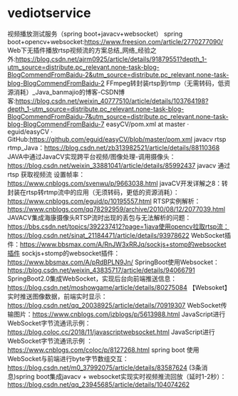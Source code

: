 # vediotservice
视频播放测试服务（spring boot+javacv+websocket）
spring boot+opencv+websocket:https://www.freesion.com/article/2770277090/
Web下无插件播放rtsp视频流的方案总结_网络_经验之外:https://blog.csdn.net/ajrm0925/article/details/91879551?depth_1-utm_source=distribute.pc_relevant.none-task-blog-BlogCommendFromBaidu-2&utm_source=distribute.pc_relevant.none-task-blog-BlogCommendFromBaidu-2
FFmpeg转封装rtsp到rtmp（无需转码，低资源消耗）_Java_banmajio的博客-CSDN博客:https://blog.csdn.net/weixin_40777510/article/details/103764198?depth_1-utm_source=distribute.pc_relevant.none-task-blog-BlogCommendFromBaidu-7&utm_source=distribute.pc_relevant.none-task-blog-BlogCommendFromBaidu-7
easyCV/pom.xml at master · eguid/easyCV · GitHub:https://github.com/eguid/easyCV/blob/master/pom.xml
javacv rtsp rtmp_Java：https://blog.csdn.net/zb313982521/article/details/88110368
JAVA中通过JavaCV实现跨平台视频/图像处理-调用摄像头：https://blog.csdn.net/weixin_33881041/article/details/85992437
javacv 通过rtsp 获取视频流 设置帧率：https://www.cnblogs.com/svenwu/p/9663038.html
javaCV开发详解之8：转封装在rtsp转rtmp流中的应用（无须转码，更低的资源消耗）：https://www.cnblogs.com/eguid/p/10195557.html
RTSP实例解析：https://www.cnblogs.com/qq78292959/archive/2010/08/12/2077039.html
JAVACV集成海康摄像头RTSP流时出现的丢包与无法解析的问题：https://bbs.csdn.net/topics/392237412?page=1java使用opencv拉取rtsp流：https://blog.csdn.net/sinat_21184471/article/details/93978622
WebSocket插件：https://www.bbsmax.com/A/RnJW3xRRJq/sockjs+stomp的websocket插件
sockjs+stomp的websocket插件：https://www.bbsmax.com/A/pRdBPLN9Jn/
SpringBoot使用Websocket：https://blog.csdn.net/weixin_43835717/article/details/94066791
SpringBoot2.0集成WebSocket，实现后台向前端推送信息：https://blog.csdn.net/moshowgame/article/details/80275084
【Websoket】实时推送图像数据，前端实时显示：https://blog.csdn.net/qq_20038925/article/details/70919307
WebSocket传输图片：https://www.cnblogs.com/jzblogs/p/5613988.html
JavaScript进行WebSocket字节流通讯示例：https://blog.coloc.cc/2018/11/javascriptwebsocket.html
JavaScript进行WebSocket字节流通讯示例 ：https://www.cnblogs.com/coloc/p/8127268.html
spring boot 使用WebSocket与前端进行byte字节数组交互：https://blog.csdn.net/m0_37992075/article/details/83587624
(3条消息)spring boot集成javacv + websocket实现实时视频推流回放（延时1-2秒）：https://blog.csdn.net/qq_23945685/article/details/104074262
